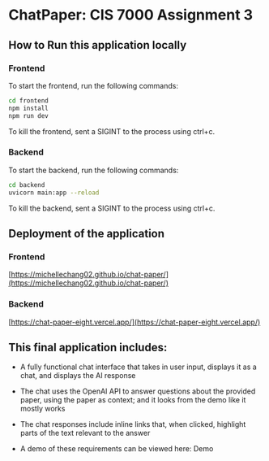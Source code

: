 # ChatPaper: CIS 7000 Assignment 3

## How to Run this application locally

### Frontend
To start the frontend, run the following commands:
```bash
cd frontend
npm install
npm run dev
```
To kill the frontend, sent a SIGINT to the process using ctrl+c.

### Backend
To start the backend, run the following commands:
```bash
cd backend
uvicorn main:app --reload
```
To kill the backend, sent a SIGINT to the process using ctrl+c.

## Deployment of the application

### Frontend
[https://michellechang02.github.io/chat-paper/](https://michellechang02.github.io/chat-paper/)

### Backend
[https://chat-paper-eight.vercel.app/](https://chat-paper-eight.vercel.app/)


## This final application includes:

- A fully functional chat interface that takes in user input, displays it as a chat, and displays the AI response

- The chat uses the OpenAI API to answer questions about the provided paper, using the paper as context; and it looks from the demo like it mostly works

- The chat responses include inline links that, when clicked, highlight parts of the text relevant to the answer

- A demo of these requirements can be viewed here: Demo


